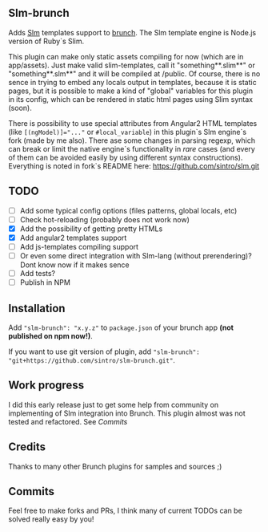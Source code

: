 ## Slm-brunch

Adds [Slm](https://github.com/slm-lang/slm) templates support to [brunch](http://brunch.io). The Slm template engine is Node.js version of Ruby\`s Slim.

This plugin can make only static assets compiling for now  (which are in app/assets). Just make valid slim-templates, call it "something**.slim**" or "something**.slm**" and it will be compiled at /public. Of course, there is no sence in trying to embed any locals output in templates, because it is static pages, but it is possible to make a kind of "global" variables for this plugin in its config, which can be rendered in static html pages using Slim syntax (soon). 

There is possibility to use special attributes from Angular2 HTML templates (like `[(ngModel)]="..."` or `#local_variable`) in this plugin\`s Slm engine\`s fork (made by me also). There ase some changes in parsing regexp, which can break or limit the native engine\`s functionality in *rare* cases (and every of them can be avoided easily by using different syntax constructions). Everything is noted in fork\`s README here: https://github.com/sintro/slm.git

## TODO

- [ ] Add some typical config options (files patterns, global locals, etc)
- [ ] Check hot-reloading (probably does not work now)
- [x] Add the possibility of getting pretty HTMLs
- [x] Add angular2 templates support
- [ ] Add js-templates compiling support
- [ ] Or even some direct integration with Slm-lang (without prerendering)? Dont know now if it makes sence
- [ ] Add tests?
- [ ] Publish in NPM 

## Installation

Add `"slm-brunch": "x.y.z"` to `package.json` of your brunch app **(not published on npm now!)**.

If you want to use git version of plugin, add
`"slm-brunch": "git+https://github.com/sintro/slm-brunch.git"`.

## Work progress

I did this early release just to get some help from community on implementing of Slm integration into Brunch. This plugin almost was not tested and refactored. See *Commits*

## Credits

Thanks to many other Brunch plugins for samples and sources ;)

## Commits

Feel free to make forks and PRs, I think many of current TODOs can be solved really easy by you!